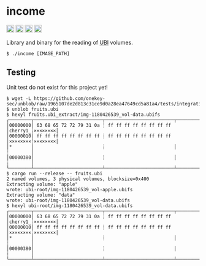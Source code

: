 income
===========================

[<img alt="github" src="https://img.shields.io/badge/github-wcampbell0x2a/income-8da0cb?style=for-the-badge&labelColor=555555&logo=github" height="20">](https://github.com/wcampbell0x2a/income)
[<img alt="crates.io" src="https://img.shields.io/crates/v/income.svg?style=for-the-badge&color=fc8d62&logo=rust" height="20">](https://crates.io/crates/income)
[<img alt="docs.rs" src="https://img.shields.io/badge/docs.rs-income-66c2a5?style=for-the-badge&labelColor=555555&logo=docs.rs" height="20">](https://docs.rs/income)
[<img alt="build status" src="https://img.shields.io/github/actions/workflow/status/wcampbell0x2a/income/main.yml?branch=master&style=for-the-badge" height="20">](https://github.com/wcampbell0x2a/income/actions?query=branch%3Amaster)

Library and binary for the reading of [UBI](https://www.kernel.org/doc/html/latest/filesystems/ubifs.html) volumes.

```console
$ ./income [IMAGE_PATH]
```

## Testing
Unit test do not exist for this project yet!
```console
$ wget -L https://github.com/onekey-sec/unblob/raw/1965107de2d813c31ce9d0a28ea47649cd5a81a4/tests/integration/filesystem/ubi/ubi/__input__/fruits.ubi
$ unblob fruits.ubi
$ hexyl fruits.ubi_extract/img-1180426539_vol-data.ubifs
┌────────┬─────────────────────────┬─────────────────────────┬────────┬────────┐
│00000000│ 63 68 65 72 72 79 31 0a ┊ ff ff ff ff ff ff ff ff │cherry1_┊××××××××│
│00000010│ ff ff ff ff ff ff ff ff ┊ ff ff ff ff ff ff ff ff │××××××××┊××××××××│
│*       │                         ┊                         │        ┊        │
│00000380│                         ┊                         │        ┊        │
└────────┴─────────────────────────┴─────────────────────────┴────────┴────────┘
$ cargo run --release -- fruits.ubi
2 named volumes, 3 physical volumes, blocksize=0x400
Extracting volume: "apple"
wrote: ubi-root/img-1180426539_vol-apple.ubifs
Extracting volume: "data"
wrote: ubi-root/img-1180426539_vol-data.ubifs
$ hexyl ubi-root/img-1180426539_vol-data.ubifs
┌────────┬─────────────────────────┬─────────────────────────┬────────┬────────┐
│00000000│ 63 68 65 72 72 79 31 0a ┊ ff ff ff ff ff ff ff ff │cherry1_┊××××××××│
│00000010│ ff ff ff ff ff ff ff ff ┊ ff ff ff ff ff ff ff ff │××××××××┊××××××××│
│*       │                         ┊                         │        ┊        │
│00000380│                         ┊                         │        ┊        │
└────────┴─────────────────────────┴─────────────────────────┴────────┴────────┘
```

